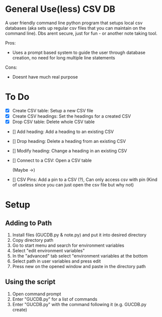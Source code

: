 # General Use(less) CSV DB

A user friendly command line python program that setups local csv databases (aka sets up regular csv files that you can maintain on the command line).
Dbs arent secure, just for fun - or another note taking tool.

Pros:

-   Uses a prompt based system to guide the user through database creation, no need for long multiple line statements

Cons:

-   Doesnt have much real purpose

# To Do

-   [x] Create CSV table: Setup a new CSV file
-   [x] Create CSV headings: Set the headings for a created CSV
-   [x] Drop CSV table: Delete whole CSV table
-   [] Add heading: Add a heading to an existing CSV
-   [] Drop heading: Delete a heading from an existing CSV
-   [] Modify heading: Change a heading in an existing CSV
-   [] Connect to a CSV: Open a CSV table

    (Maybe ->)

-   [] CSV Pins: Add a pin to a CSV (?), Can only access csv with pin (Kind of useless since you can just open the csv file but why not)

# Setup

## Adding to Path

1. Install files (GUCDB.py & note.py) and put it into desired directory
2. Copy directory path
3. Go to start menu and search for environment variables
4. Select "edit environment variables"
5. In the "advanced" tab select "environment variables at the bottom
6. Select path in user variables and press edit
7. Press new on the opened window and paste in the directory path

## Using the script

1. Open command prompt
2. Enter "GUCDB.py" for a list of commands
3. Enter "GUCDB.py" with the command following it (e.g. GUCDB.py create)
